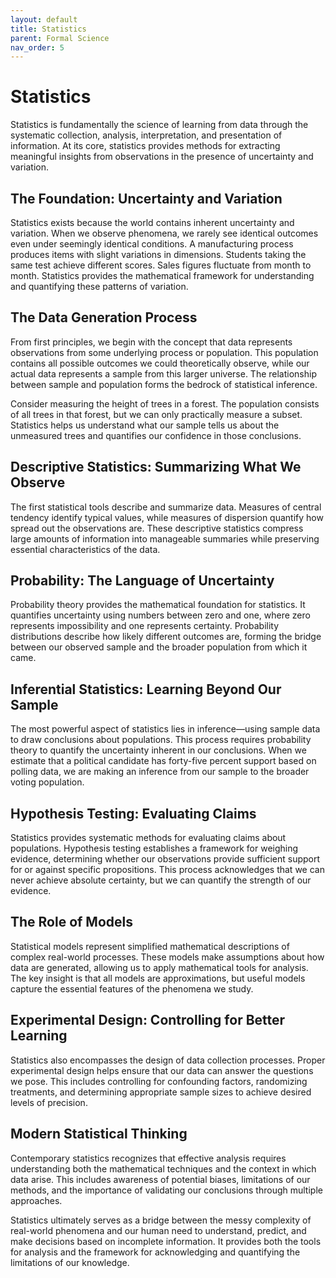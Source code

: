 ```yaml
---
layout: default
title: Statistics
parent: Formal Science
nav_order: 5
---
```


# Statistics

Statistics is fundamentally the science of learning from data through the systematic collection, analysis, interpretation, and presentation of information. At its core, statistics provides methods for extracting meaningful insights from observations in the presence of uncertainty and variation.

## The Foundation: Uncertainty and Variation

Statistics exists because the world contains inherent uncertainty and variation. When we observe phenomena, we rarely see identical outcomes even under seemingly identical conditions. A manufacturing process produces items with slight variations in dimensions. Students taking the same test achieve different scores. Sales figures fluctuate from month to month. Statistics provides the mathematical framework for understanding and quantifying these patterns of variation.

## The Data Generation Process

From first principles, we begin with the concept that data represents observations from some underlying process or population. This population contains all possible outcomes we could theoretically observe, while our actual data represents a sample from this larger universe. The relationship between sample and population forms the bedrock of statistical inference.

Consider measuring the height of trees in a forest. The population consists of all trees in that forest, but we can only practically measure a subset. Statistics helps us understand what our sample tells us about the unmeasured trees and quantifies our confidence in those conclusions.

## Descriptive Statistics: Summarizing What We Observe

The first statistical tools describe and summarize data. Measures of central tendency identify typical values, while measures of dispersion quantify how spread out the observations are. These descriptive statistics compress large amounts of information into manageable summaries while preserving essential characteristics of the data.

## Probability: The Language of Uncertainty

Probability theory provides the mathematical foundation for statistics. It quantifies uncertainty using numbers between zero and one, where zero represents impossibility and one represents certainty. Probability distributions describe how likely different outcomes are, forming the bridge between our observed sample and the broader population from which it came.

## Inferential Statistics: Learning Beyond Our Sample

The most powerful aspect of statistics lies in inference—using sample data to draw conclusions about populations. This process requires probability theory to quantify the uncertainty inherent in our conclusions. When we estimate that a political candidate has forty-five percent support based on polling data, we are making an inference from our sample to the broader voting population.

## Hypothesis Testing: Evaluating Claims

Statistics provides systematic methods for evaluating claims about populations. Hypothesis testing establishes a framework for weighing evidence, determining whether our observations provide sufficient support for or against specific propositions. This process acknowledges that we can never achieve absolute certainty, but we can quantify the strength of our evidence.

## The Role of Models

Statistical models represent simplified mathematical descriptions of complex real-world processes. These models make assumptions about how data are generated, allowing us to apply mathematical tools for analysis. The key insight is that all models are approximations, but useful models capture the essential features of the phenomena we study.

## Experimental Design: Controlling for Better Learning

Statistics also encompasses the design of data collection processes. Proper experimental design helps ensure that our data can answer the questions we pose. This includes controlling for confounding factors, randomizing treatments, and determining appropriate sample sizes to achieve desired levels of precision.

## Modern Statistical Thinking

Contemporary statistics recognizes that effective analysis requires understanding both the mathematical techniques and the context in which data arise. This includes awareness of potential biases, limitations of our methods, and the importance of validating our conclusions through multiple approaches.

Statistics ultimately serves as a bridge between the messy complexity of real-world phenomena and our human need to understand, predict, and make decisions based on incomplete information. It provides both the tools for analysis and the framework for acknowledging and quantifying the limitations of our knowledge.
